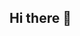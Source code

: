 ## Hi there 👋

<!--
**PT-Bell/PT-Bell** is a ✨ _special_ ✨ repository because its `README.md` (this file) appears on your GitHub profile.

Here are some ideas to get you started:

https://github.com/gjbae1212/hit-counter

- 🔭 I’m currently working on ...
- 🌱 I’m currently learning ...
- 👯 I’m looking to collaborate on ...
- 🤔 I’m looking for help with ...
- 💬 Ask me about ...
- 📫 How to reach me: ...
- 😄 Pronouns: ...
- ⚡ Fun fact: ...
-->
